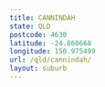 ```yaml
---
title: CANNINDAH
state: QLD
postcode: 4630
latitude: -24.860668
longitude: 150.975499
url: /qld/cannindah/
layout: suburb
---
```

